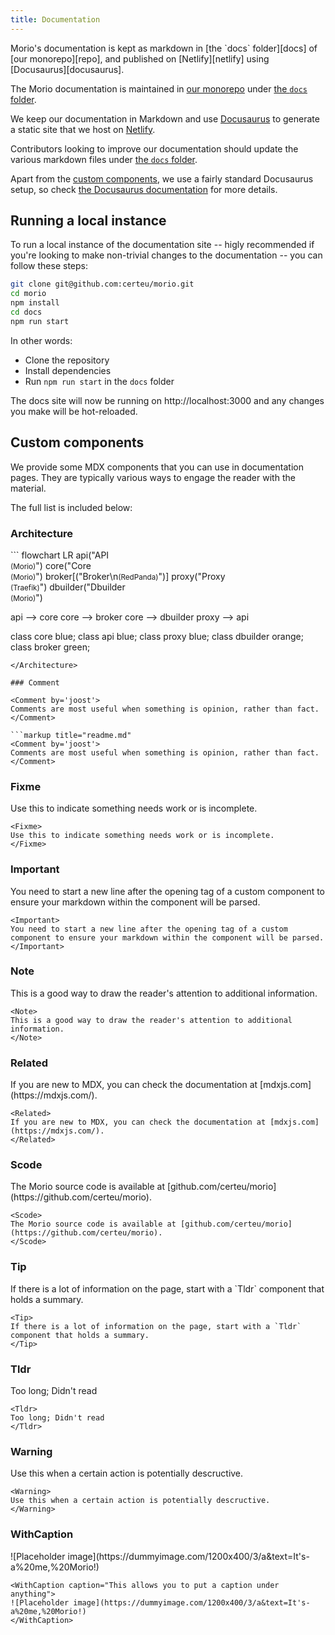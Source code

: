 ```yaml
---
title: Documentation
---
```


<Tldr>
Morio's documentation is kept as markdown in [the `docs` folder][docs] of [our
monorepo][repo], and published on [Netlify][netlify] using
[Docusaurus][docusaurus].  
</Tldr>

The Morio documentation is maintained in [our monorepo][repo] under [the `docs`
folder][docs].

We keep our documentation in Markdown and use
[Docusaurus][docusaurus] to generate a static site that we host on [Netlify][netlify].

Contributors looking to improve our documentation should update the various
markdown files under [the `docs` folder][docs].

Apart from the [custom components](#custom-components), we use a fairly
standard Docusaurus setup, so check [the Docusaurus
documentation](https://docusaurus.io/) for more details.

## Running a local instance

To run a local instance of the documentation site -- higly recommended if
you're looking to make non-trivial changes to the documentation -- you can
follow these steps:

```sh title="Terminal"
git clone git@github.com:certeu/morio.git
cd morio
npm install
cd docs
npm run start
```

In other words:
- Clone the repository
- Install dependencies
- Run `npm run start` in the `docs` folder

The docs site will now be running on http://localhost:3000 and any changes you
make will be hot-reloaded.

## Custom components

We provide some MDX components that you can use in documentation pages. 
They are typically various ways to engage the reader with the material.

The full list is included below:

### Architecture

<Architecture caption="This is a customized Mermaid rendering that adds predefined styles and a legend for those styles">
```
flowchart LR
  api("API<br /><small>(Morio)</small>")
  core("Core<br /><small>(Morio)</small>")
  broker[("Broker\n<small>(RedPanda)</small>")]
  proxy("Proxy<br /><small>(Traefik)</small>")
  dbuilder("Dbuilder<br /><small>(Morio)</small>")

  api --> core
  core --> broker
  core --> dbuilder
  proxy --> api

  class core blue;
  class api blue;
  class proxy blue;
  class dbuilder orange;
  class broker green;
```
</Architecture>

### Comment

<Comment by='joost'>
Comments are most useful when something is opinion, rather than fact.
</Comment>

```markup title="readme.md"
<Comment by='joost'>
Comments are most useful when something is opinion, rather than fact.
</Comment>
```

### Fixme

<Fixme>
Use this to indicate something needs work or is incomplete.
</Fixme>

```markup title="readme.md"
<Fixme>
Use this to indicate something needs work or is incomplete.
</Fixme>
```

### Important

<Important>
You need to start a new line after the opening tag of a custom component to ensure your markdown within the component will be parsed.
</Important>

```markup title="readme.md"
<Important>
You need to start a new line after the opening tag of a custom component to ensure your markdown within the component will be parsed.
</Important>
```

### Note

<Note>
This is a good way to draw the reader's attention to additional information.
</Note>

```markup title="readme.md"
<Note>
This is a good way to draw the reader's attention to additional information.
</Note>
```

### Related

<Related>
If you are new to MDX, you can check the documentation at [mdxjs.com](https://mdxjs.com/).
</Related>

```markup title="readme.md"
<Related>
If you are new to MDX, you can check the documentation at [mdxjs.com](https://mdxjs.com/).
</Related>
```

### Scode

<Scode>
The Morio source code is available at [github.com/certeu/morio](https://github.com/certeu/morio).
</Scode>

```markup title="readme.md"
<Scode>
The Morio source code is available at [github.com/certeu/morio](https://github.com/certeu/morio).
</Scode>
```

### Tip

<Tip>
If there is a lot of information on the page, start with a `Tldr` component that holds a summary.
</Tip>

```markup title="readme.md"
<Tip>
If there is a lot of information on the page, start with a `Tldr` component that holds a summary.
</Tip>
```

### Tldr

<Tldr>
Too long; Didn't read
</Tldr>

```markup title="readme.md"
<Tldr>
Too long; Didn't read
</Tldr>
```

### Warning

<Warning>
Use this when a certain action is potentially descructive.
</Warning>

```markup title="readme.md"
<Warning>
Use this when a certain action is potentially descructive.
</Warning>
```

### WithCaption

<WithCaption caption="This allows you to put a caption under anything">
![Placeholder image](https://dummyimage.com/1200x400/3/a&text=It's-a%20me,%20Morio!)
</WithCaption>

```markup title="readme.md"
<WithCaption caption="This allows you to put a caption under anything">
![Placeholder image](https://dummyimage.com/1200x400/3/a&text=It's-a%20me,%20Morio!)
</WithCaption>
```

[netlify]: https://www.netlify.com/
[docusaurus]: https://docusaurus.io/
[docs]: https://github.com/certeu/morio/tree/develop/docs/docs
[repo]: https://github.com/certeu/morio
